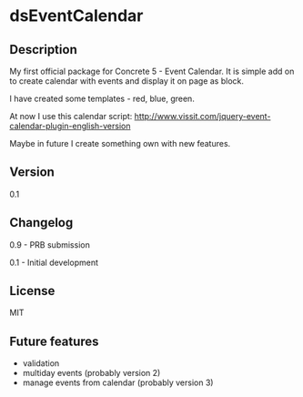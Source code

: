 dsEventCalendar
================

Description
----
My first official package for Concrete 5 - Event Calendar.
It is simple add on to create calendar with events and display it on page as block.

I have created some templates - red, blue, green.

At now I use this calendar script:
http://www.vissit.com/jquery-event-calendar-plugin-english-version

Maybe in future I create something own with new features.

Version
----
0.1


Changelog
----
0.9 - PRB submission

0.1 - Initial development 

License
----
MIT

Future features
----
* validation
* multiday events (probably version 2)
* manage events from calendar (probably version 3)